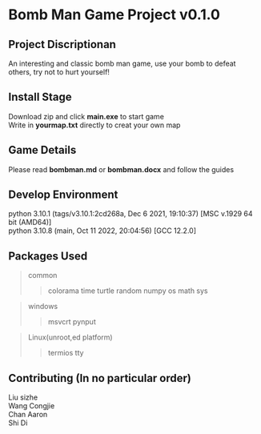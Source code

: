 # Bomb Man Game Project v0.1.0
## Project Discriptionan  
An interesting and classic bomb man game, use your bomb to defeat others,   try not to hurt yourself!

## Install Stage
Download zip and click **main.exe** to start game  
Write in **yourmap.txt** directly to creat your own map
## Game Details
Please read **bombman.md** or **bombman.docx** and follow the guides
## Develop Environment
python 3.10.1 (tags/v3.10.1:2cd268a, Dec  6 2021, 19:10:37) [MSC v.1929 64 bit (AMD64)]  
python 3.10.8 (main, Oct 11 2022, 20:04:56) [GCC 12.2.0]

## Packages Used
>common
>>colorama time turtle random numpy os math sys

> windows
>>msvcrt pynput

>Linux(unroot,ed platform)
>>termios tty

## Contributing (In no particular order)
Liu sizhe  
Wang Congjie  
Chan Aaron  
Shi Di



